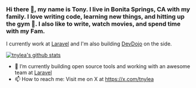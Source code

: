 ### Hi there 👋, my name is Tony. I live in Bonita Springs, CA with my family. I love writing code, learning new things, and hitting up the gym 💪. I also like to write, watch movies, and spend time with my Fam.

I currently work at [Laravel](https://laravel.com) and I'm also building [DevDojo](https://devdojo.com) on the side.

[![tnylea's github stats](https://github-readme-stats.vercel.app/api?username=tnylea)](https://github.com/tnylea/github-readme-stats)


- 🔭 I’m currently building open source tools and working with an awesome team at [Laravel](https://laravel.com)
- 📫 How to reach me: Visit me on X at https://x.com/tnylea
